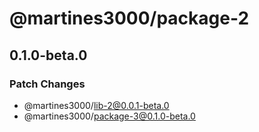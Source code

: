 # @martines3000/package-2

## 0.1.0-beta.0

### Patch Changes

- @martines3000/lib-2@0.0.1-beta.0
- @martines3000/package-3@0.1.0-beta.0
